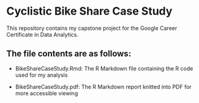 # Cyclistic Bike Share Case Study

This repository contains my capstone project for the Google Career Certificate in Data Analytics.

## The file contents are as follows:

* BikeShareCaseStudy.Rmd: The R Markdown file containing the R code used for my analysis

* BikeShareCaseStudy.pdf: The R Markdown report knitted into PDF for more accessible viewing


